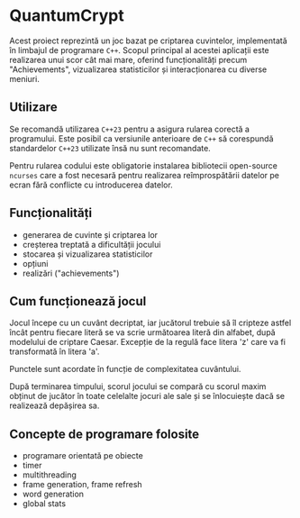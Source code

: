 # QuantumCrypt

Acest proiect reprezintă un joc bazat pe criptarea cuvintelor, implementată în limbajul de programare `C++`. Scopul principal al acestei aplicații este realizarea unui scor cât mai mare, oferind funcționalități precum "Achievements", vizualizarea statisticilor și interacționarea cu diverse meniuri.

## Utilizare

Se recomandă utilizarea `C++23` pentru a asigura rularea corectă a programului. Este posibil ca versiunile anterioare de `C++` să corespundă standardelor `C++23` utilizate însă nu sunt recomandate.

Pentru rularea codului este obligatorie instalarea bibliotecii open-source `ncurses` care a fost necesară pentru realizarea reîmprospătării datelor pe ecran fără conflicte cu introducerea datelor.

## Funcționalități

- generarea de cuvinte și criptarea lor
- creșterea treptată a dificultății jocului
- stocarea și vizualizarea statisticilor
- opțiuni
- realizări ("achievements")

## Cum funcționează jocul

Jocul începe cu un cuvânt decriptat, iar jucătorul trebuie să îl cripteze astfel încât pentru fiecare literă se va scrie următoarea literă din alfabet, după modelului de criptare Caesar. Excepție de la regulă face litera 'z' care va fi transformată în litera 'a'.

Punctele sunt acordate în funcție de complexitatea cuvântului.

După terminarea timpului, scorul jocului se compară cu scorul maxim obținut de jucător în toate celelalte jocuri ale sale și se înlocuiește dacă se realizează depășirea sa.

## Concepte de programare folosite

- programare orientată pe obiecte
- timer
- multithreading
- frame generation, frame refresh
- word generation
- global stats

